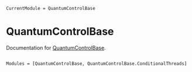 ```@meta
CurrentModule = QuantumControlBase
```

# QuantumControlBase

Documentation for [QuantumControlBase](https://github.com/quantumcontrol-jl/QuantumControlBase.jl).

```@index
```

```@autodocs
Modules = [QuantumControlBase, QuantumControlBase.ConditionalThreads]
```
